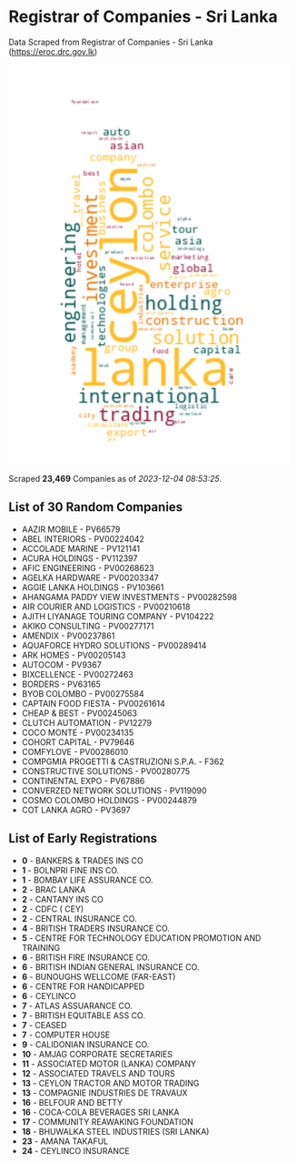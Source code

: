 # Registrar of Companies - Sri Lanka

Data Scraped from Registrar of Companies - Sri Lanka (https://eroc.drc.gov.lk)

![word-cloud](data/word_cloud.png)

Scraped **23,469** Companies as of *2023-12-04 08:53:25*.

## List of 30 Random Companies

* AAZIR MOBILE - PV66579
* ABEL INTERIORS - PV00224042
* ACCOLADE MARINE - PV121141
* ACURA HOLDINGS - PV112397
* AFIC ENGINEERING - PV00268623
* AGELKA HARDWARE - PV00203347
* AGGIE LANKA HOLDINGS - PV103661
* AHANGAMA PADDY VIEW INVESTMENTS - PV00282598
* AIR COURIER AND LOGISTICS - PV00210618
* AJITH LIYANAGE TOURING COMPANY - PV104222
* AKIKO CONSULTING - PV00277171
* AMENDIX - PV00237861
* AQUAFORCE HYDRO SOLUTIONS - PV00289414
* ARK HOMES - PV00205143
* AUTOCOM - PV9367
* BIXCELLENCE - PV00272463
* BORDERS - PV63165
* BYOB COLOMBO - PV00275584
* CAPTAIN FOOD FIESTA - PV00261614
* CHEAP & BEST - PV00245063
* CLUTCH AUTOMATION - PV12279
* COCO MONTE - PV00234135
* COHORT CAPITAL - PV79646
* COMFYLOVE - PV00286010
* COMPGMIA PROGETTI & CASTRUZIONI S.P.A. - F362
* CONSTRUCTIVE SOLUTIONS - PV00280775
* CONTINENTAL EXPO - PV67886
* CONVERZED NETWORK SOLUTIONS - PV119090
* COSMO COLOMBO HOLDINGS - PV00244879
* COT LANKA AGRO - PV3697

## List of Early Registrations

* **0** - BANKERS & TRADES INS CO 
* **1** - BOLNPRI FINE INS CO. 
* **1** - BOMBAY LIFE ASSURANCE CO. 
* **2** - BRAC LANKA 
* **2** - CANTANY INS CO 
* **2** - CDFC ( CEY) 
* **2** - CENTRAL INSURANCE CO. 
* **4** - BRITISH TRADERS INSURANCE CO. 
* **5** - CENTRE FOR TECHNOLOGY EDUCATION PROMOTION AND TRAINING 
* **6** - BRITISH FIRE INSURANCE CO. 
* **6** - BRITISH INDIAN GENERAL INSURANCE CO. 
* **6** - BUNOUGHS WELLCOME (FAR-EAST) 
* **6** - CENTRE FOR HANDICAPPED 
* **6** - CEYLINCO 
* **7** - ATLAS ASSUARANCE CO. 
* **7** - BRITISH EQUITABLE ASS CO. 
* **7** - CEASED 
* **7** - COMPUTER HOUSE 
* **9** - CALIDONIAN INSURANCE CO. 
* **10** - AMJAG CORPORATE SECRETARIES 
* **11** - ASSOCIATED MOTOR (LANKA) COMPANY 
* **12** - ASSOCIATED TRAVELS AND TOURS 
* **13** - CEYLON TRACTOR AND MOTOR TRADING 
* **13** - COMPAGNIE INDUSTRIES DE TRAVAUX 
* **16** - BELFOUR AND BETTY 
* **16** - COCA-COLA BEVERAGES SRI LANKA 
* **17** - COMMUNITY REAWAKING FOUNDATION 
* **18** - BHUWALKA STEEL INDUSTRIES (SRI LANKA) 
* **23** - AMANA TAKAFUL 
* **24** - CEYLINCO INSURANCE 
